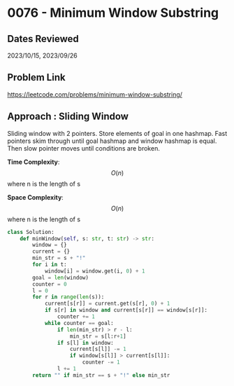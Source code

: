 # 0076 - Minimum Window Substring

## Dates Reviewed
2023/10/15, 2023/09/26

## Problem Link

https://leetcode.com/problems/minimum-window-substring/

## Approach : Sliding Window

Sliding window with 2 pointers. Store elements of goal in one hashmap. Fast pointers skim through until goal hashmap and window hashmap is equal. Then slow pointer moves until conditions are broken.

**Time Complexity**: $$O(n)$$
where n is the length of s

**Space Complexity**: $$O(n)$$
where n is the length of s

<TabItem value="python" label="Python">

```python
class Solution:
    def minWindow(self, s: str, t: str) -> str:
        window = {}
        current = {}
        min_str = s + "!"
        for i in t:
            window[i] = window.get(i, 0) + 1
        goal = len(window)
        counter = 0
        l = 0
        for r in range(len(s)):
            current[s[r]] = current.get(s[r], 0) + 1
            if s[r] in window and current[s[r]] == window[s[r]]:
                counter += 1
            while counter == goal:
                if len(min_str) > r - l:
                    min_str = s[l:r+1]
                if s[l] in window:
                    current[s[l]] -= 1
                    if window[s[l]] > current[s[l]]:
                        counter -= 1
                l += 1
        return "" if min_str == s + "!" else min_str
```
</TabItem>
